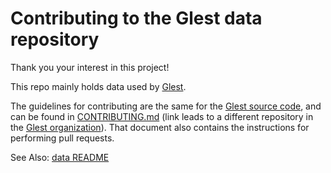 # Contributing to the Glest data repository

Thank you your interest in this project!

This repo mainly holds data used by [Glest](https://glest.io).

The guidelines for contributing are the same for the [Glest source
code](https://github.com/Glest/glest-source), and can be found
in
[CONTRIBUTING.md](https://github.com/Glest/glest-source/blob/develop/CONTRIBUTING.md)
(link leads to a different repository in the [Glest
organization](https://github.com/Glest)). That document also
contains the instructions for performing pull requests.

See Also: [data README](https://github.com/Glest/glest-data/blob/develop/README.md)
